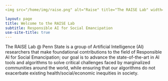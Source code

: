 ```yaml
---
<img src="/home/img/raise.png" alt="Raise" title="The RAISE Lab" width="2000" height="300" class="center" />

layout: page
title: Welcome to the RAISE Lab
subtitle: Responsible AI for Social Emancipation
use-site-title: true
---
```




The RAISE Lab @ Penn State is a group of Artificial Intelligence (AI) researchers that make foundational contributions to the field of Responsible AI for Social Emancipation; our goal is to advance the state-of-the-art in AI tools and algorithms to solve critical challenges faced by marginalized communities around the world, while ensuring that our algorithms do not exacerbate existing health/social/economic inequities in society.
